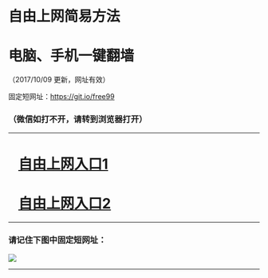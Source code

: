 ﻿# 自由上网简易方法

# 电脑、手机一键翻墙

（2017/10/09 更新，网址有效）

固定短网址：https://git.io/free99

### （微信如打不开，请转到浏览器打开）


***





# &nbsp;&nbsp; <a href="http://ft1035230160.fwq-tz-1001.info/fwqtz01.html?t=100900112830 " target="_blank">自由上网入口1</a>
# &nbsp;&nbsp; <a href="http://ft2209016172.fwq-tz-1002.info/fwqtz02.html?t=100900130433 " target="_blank">自由上网入口2</a>
***

### 请记住下图中固定短网址：

<img src="https://s3-us-west-2.amazonaws.com/fwq-1001/yjfq-20170905okok.png" /> 


***

